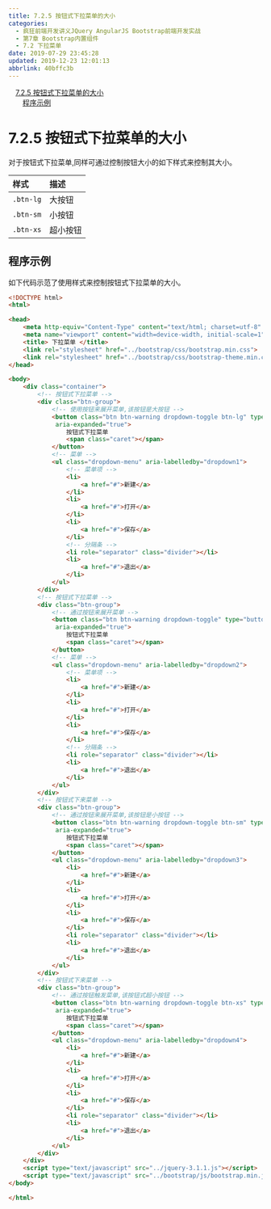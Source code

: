 ```yaml
---
title: 7.2.5 按钮式下拉菜单的大小
categories: 
  - 疯狂前端开发讲义JQuery AngularJS Bootstrap前端开发实战
  - 第7章 Bootstrap内置组件
  - 7.2 下拉菜单
date: 2019-07-29 23:45:28
updated: 2019-12-23 12:01:13
abbrlink: 40bffc3b
---
```

<div id='my_toc'><a href="/JavaReadingNotes/40bffc3b/#7-2-5-按钮式下拉菜单的大小" class="header_1">7.2.5 按钮式下拉菜单的大小</a>&nbsp;<br><a href="/JavaReadingNotes/40bffc3b/#程序示例" class="header_2">程序示例</a>&nbsp;<br></div>
<style>.header_1{margin-left: 1em;}.header_2{margin-left: 2em;}.header_3{margin-left: 3em;}.header_4{margin-left: 4em;}.header_5{margin-left: 5em;}.header_6{margin-left: 6em;}</style>
<!--more-->
<script>if (navigator.platform.search('arm')==-1){document.getElementById('my_toc').style.display = 'none';}var e,p = document.getElementsByTagName('p');while (p.length>0) {e = p[0];e.parentElement.removeChild(e);}</script>

<!--end-->
<!--SSTStart-->
# 7.2.5 按钮式下拉菜单的大小 #
对于按钮式下拉菜单,同样可通过控制按钮大小的如下样式来控制其大小。

|样式|描述|
|:---|:---|
|`.btn-lg`|大按钮|
|`.btn-sm`|小按钮|
|`.btn-xs`|超小按钮|
<!--SSTStop-->
## 程序示例 ##
如下代码示范了使用样式来控制按钮式下拉菜单的大小。
```html
<!DOCTYPE html>
<html>

<head>
    <meta http-equiv="Content-Type" content="text/html; charset=utf-8" />
    <meta name="viewport" content="width=device-width, initial-scale=1">
    <title> 下拉菜单 </title>
    <link rel="stylesheet" href="../bootstrap/css/bootstrap.min.css">
    <link rel="stylesheet" href="../bootstrap/css/bootstrap-theme.min.css">
</head>

<body>
    <div class="container">
        <!-- 按钮式下拉菜单 -->
        <div class="btn-group">
            <!-- 使用按钮来展开菜单,该按钮是大按钮 -->
            <button class="btn btn-warning dropdown-toggle btn-lg" type="button" id="dropdown1" data-toggle="dropdown" aria-haspopup="true"
             aria-expanded="true">
                按钮式下拉菜单
                <span class="caret"></span>
            </button>
            <!-- 菜单 -->
            <ul class="dropdown-menu" aria-labelledby="dropdown1">
                <!-- 菜单项 -->
                <li>
                    <a href="#">新建</a>
                </li>
                <li>
                    <a href="#">打开</a>
                </li>
                <li>
                    <a href="#">保存</a>
                </li>
                <!-- 分隔条 -->
                <li role="separator" class="divider"></li>
                <li>
                    <a href="#">退出</a>
                </li>
            </ul>
        </div>
        <!-- 按钮式下拉菜单 -->
        <div class="btn-group">
            <!-- 通过按钮来展开菜单 -->
            <button class="btn btn-warning dropdown-toggle" type="button" id="dropdown2" data-toggle="dropdown" aria-haspopup="true"
             aria-expanded="true">
                按钮式下拉菜单
                <span class="caret"></span>
            </button>
            <!-- 菜单 -->
            <ul class="dropdown-menu" aria-labelledby="dropdown2">
                <!-- 菜单项 -->
                <li>
                    <a href="#">新建</a>
                </li>
                <li>
                    <a href="#">打开</a>
                </li>
                <li>
                    <a href="#">保存</a>
                </li>
                <!-- 分隔条 -->
                <li role="separator" class="divider"></li>
                <li>
                    <a href="#">退出</a>
                </li>
            </ul>
        </div>
        <!-- 按钮式下来菜单 -->
        <div class="btn-group">
            <!-- 通过按钮来展开菜单,该按钮是小按钮 -->
            <button class="btn btn-warning dropdown-toggle btn-sm" type="button" id="dropdown3" data-toggle="dropdown" aria-haspopup="true"
             aria-expanded="true">
                按钮式下拉菜单
                <span class="caret"></span>
            </button>
            <ul class="dropdown-menu" aria-labelledby="dropdown3">
                <li>
                    <a href="#">新建</a>
                </li>
                <li>
                    <a href="#">打开</a>
                </li>
                <li>
                    <a href="#">保存</a>
                </li>
                <li role="separator" class="divider"></li>
                <li>
                    <a href="#">退出</a>
                </li>
            </ul>
        </div>
        <!-- 按钮式下来菜单 -->
        <div class="btn-group">
            <!-- 通过按钮触发菜单,该按钮式超小按钮 -->
            <button class="btn btn-warning dropdown-toggle btn-xs" type="button" id="dropdown4" data-toggle="dropdown" aria-haspopup="true"
             aria-expanded="true">
                按钮式下拉菜单
                <span class="caret"></span>
            </button>
            <ul class="dropdown-menu" aria-labelledby="dropdown4">
                <li>
                    <a href="#">新建</a>
                </li>
                <li>
                    <a href="#">打开</a>
                </li>
                <li>
                    <a href="#">保存</a>
                </li>
                <li role="separator" class="divider"></li>
                <li>
                    <a href="#">退出</a>
                </li>
            </ul>
        </div>
    </div>
    <script type="text/javascript" src="../jquery-3.1.1.js"></script>
    <script type="text/javascript" src="../bootstrap/js/bootstrap.min.js"></script>
</body>

</html>
```


